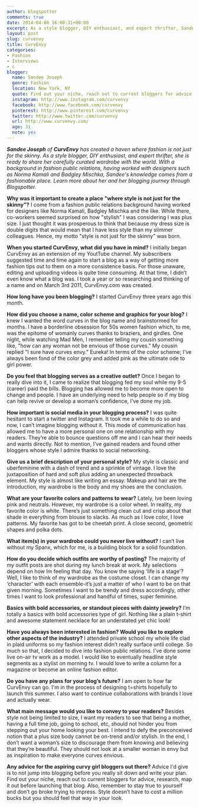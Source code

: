 ```yaml
---
author: blogspotter
comments: true
date: 2014-04-08 16:00:31+00:00
excerpt: As a style blogger, DIY enthusiast, and expert thrifter, Sandee Joseph is ready to share her carefully curated wardrobe with the world.
layout: post
slug: curvenvy
title: CurvEnvy
categories:
- Fashion
- Interviews
- c
blogger:
  name: Sandee Joseph
  genre: Fashion
  location: New York, NY
  quote: Find out your niche, reach out to current bloggers for advice, research, map it out before launching.
  instagram: http://www.instagram.com/curvenvy
  facebook: http://www.facebook.com/curvenvy
  pinterest: http://www.pinterest.com/curvenvy
  twitter: http://www.twitter.com/curvenvy
  url: http://www.curvenvy.com/
  age: 31
  note: yes
---
```


_**Sandee Joseph** of **CurvEnvy** has created a haven where fashion is not just for the skinny. As a style blogger, DIY enthusiast, and expert thrifter, she is ready to share her carefully curated wardrobe with the world. With a background in fashion public relations, having worked with designers such as Norma Kamali and Badgley Mischka, Sandee's knowledge comes from a fashionable place. Learn more about her and her blogging journey through Blogspotter._

**Why was it important to create a place "where style is not just for the skinny"?** I come from a fashion public relations background having worked for designers like Norma Kamali, Badgley Mischka and the like. While there, co-workers seemed surprised on how "stylish" I was considering I was plus size. I just thought it was prosperous to think that because my dress size is double digits that would mean that I have less style than my slimmer colleagues. Hence, my motto "style is not just for the skinny" was born.

**When you started CurvEnvy, what did you have in mind?** I initially began CurvEnvy as an extension of my YoutTube channel. My subscribers suggested time and time again to start a blog as a way of getting more fashion tips out to them on a more consistence basis. For those unaware, editing and uploading videos is quite time consuming. At that time, I didn’t even know what a blog was. I took a year or so researching and thinking of a name and on March 3rd 2011, CurvEnvy.com was created.

**How long have you been blogging?** I started CurvEnvy three years ago this month.

**How did you choose a name, color scheme and graphics for your blog?** I knew I wanted the word curves in the blog name and brainstormed for months. I have a borderline obsession for 50s women fashion which, to me, was the epitome of womanly curves thanks to braziers, and girdles. One night, while watching Mad Men, I remember telling my cousin something like, "how can any woman not be envious of those curves." My cousin replied "I sure have curves envy." Eureka! In terms of the color scheme; I've always been fond of the color grey and added pink as the ultimate ode to girl power.

**Do you feel that blogging serves as a creative outlet?** Once I began to really dive into it, I came to realize that blogging fed my soul while my 9-5 (career) paid the bills. Blogging has allowed me to become more open to change and people. I have an underlying need to help people so if my blog can help revive or develop a woman’s confidence, I’ve done my job.

**How important is social media in your blogging process?** I was quite hesitant to start a twitter and Instagram. It took me a while to do so and now, I can’t imagine blogging without it. This mode of communication has allowed me to have a more personal one on one relationship with my readers. They’re able to bounce questions off me and I can hear their needs and wants directly. Not to mention, I’ve gained readers and found other bloggers whose style I admire thanks to social networking.

**Give us a brief description of your personal style?** My style is classic and uberfeminine with a dash of trend and a sprinkle of vintage. I love the juxtaposition of hard and soft plus adding an unexpected throwback element. My style is almost like writing an essay: Makeup and hair are the introduction, my wardrobe is the body and my shoes are the conclusion.

**What are your favorite colors and patterns to wear?** Lately, Ive been loving pink and neutrals. However, my wardrobe is a color wheel. In reality, my favorite color is white. There’s just something clean cut and crisp about that shade in everything from blouse to slacks. As much as I love color, I love patterns. My favorite has got to be cheetah print. A close second, geometric shapes and polka dots.

**What item(s) in your wardrobe could you never live without?** I can’t live without my Spanx, which for me, is a building block for a solid foundation.

**How do you decide which outfits are worthy of posting?** The majority of my outfit posts are shot during my lunch break at work. My selections depend on how Im feeling that day. You know the saying 'life is a stage'? Well, I like to think of my wardrobe as the costume closet. I can change my ‘character’ with each ensemble-it’s just a matter of who I want to be on that given morning. Sometimes I want to be trendy and dress accordingly, other times I want to look professional and handful of times, super feminine.

**Basics with bold accessories, or standout pieces with dainty jewelry?** I’m totally a basics with bold accessories type of girl. Nothing like a plain t-shirt and awesome statement necklace for an understated yet chic look!

**Have you always been interested in fashion? Would you like to explore other aspects of the industry?** I attended private school my whole life clad in plaid uniforms so my fashion interest didn’t really surface until college. So much so that, I decided to dive into fashion public relations. I've done some live on-air tv work as a model. I would like to eventually headline style segments as a stylist on morning tv. I would love to write a column for a magazine or become an online fashion editor.

**Do you have any plans for your blog’s future?** I am open to how far CurvEnvy can go. I'm in the process of designing t=shirts hopefully to launch this summer. I also want to continue collaborations with brands I love and actually wear.

**What main message would you like to convey to your readers?** Besides style not being limited to size, I want my readers to see that being a mother, having a full time job, going to school, etc, should not hinder you from stepping out your home looking your best. I intend to defy the preconceived notion that a plus size body cannot be on-trend and/or stylish. In the end, I don’t want a woman’s size to discourage them from knowing and believing that they’re beautiful. They should not look at a smaller woman in envy but as inspiration to make everyone curves envious.

**Any advice for the aspiring curvy girl bloggers out there?** Advice I'd give is to not jump into blogging before you really sit down and write your plan. Find out your niche, reach out to current bloggers for advice, research, map it out before launching that blog. Also, remember to stay true to yourself and don’t go broke trying to impress. Style doesn’t have to cost a million bucks but you should feel that way in your look.
